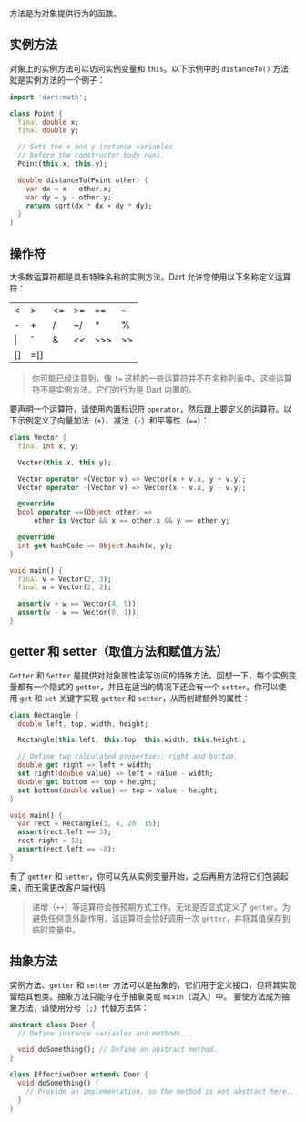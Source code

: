 方法是为对象提供行为的函数。

## 实例方法
对象上的实例方法可以访问实例变量和 `this`。以下示例中的 `distanceTo()` 方法就是实例方法的一个例子：
```dart
import 'dart:math';

class Point {
  final double x;
  final double y;

  // Sets the x and y instance variables
  // before the constructor body runs.
  Point(this.x, this.y);

  double distanceTo(Point other) {
    var dx = x - other.x;
    var dy = y - other.y;
    return sqrt(dx * dx + dy * dy);
  }
}
```

## 操作符
大多数运算符都是具有特殊名称的实例方法。Dart 允许您使用以下名称定义运算符：

|  |  |  |  |  |  |
| --- | --- | --- | --- | --- | --- |
| < | >| <= | >= | == | ~ |
| - | + | / | ~/ | * |  % |
| \| | ˆ | & | << | >>> | >> | 
| [] | =[] |
> 你可能已经注意到，像 `!=` 这样的一些运算符并不在名称列表中。这些运算符不是实例方法，它们的行为是 Dart 内置的。


要声明一个运算符，请使用内置标识符 `operator`，然后跟上要定义的运算符。以下示例定义了向量加法（`+`）、减法（`-`）和平等性（`==`）：
```dart
class Vector {
  final int x, y;

  Vector(this.x, this.y);

  Vector operator +(Vector v) => Vector(x + v.x, y + v.y);
  Vector operator -(Vector v) => Vector(x - v.x, y - v.y);

  @override
  bool operator ==(Object other) =>
      other is Vector && x == other.x && y == other.y;

  @override
  int get hashCode => Object.hash(x, y);
}

void main() {
  final v = Vector(2, 3);
  final w = Vector(2, 2);

  assert(v + w == Vector(4, 5));
  assert(v - w == Vector(0, 1));
}
```

## getter 和 setter（取值方法和赋值方法）
`Getter` 和 `Setter` 是提供对对象属性读写访问的特殊方法。回想一下，每个实例变量都有一个隐式的 `getter`，并且在适当的情况下还会有一个 `setter`。你可以使用 `get` 和 `set` 关键字实现 `getter` 和 `setter`，从而创建额外的属性：
```dart
class Rectangle {
  double left, top, width, height;

  Rectangle(this.left, this.top, this.width, this.height);

  // Define two calculated properties: right and bottom.
  double get right => left + width;
  set right(double value) => left = value - width;
  double get bottom => top + height;
  set bottom(double value) => top = value - height;
}

void main() {
  var rect = Rectangle(3, 4, 20, 15);
  assert(rect.left == 3);
  rect.right = 12;
  assert(rect.left == -8);
}
```
有了 `getter` 和 `setter`，你可以先从实例变量开始，之后再用方法将它们包装起来，而无需更改客户端代码
> 递增（`++`）等运算符会按预期方式工作，无论是否显式定义了 `getter`。为避免任何意外副作用，该运算符会恰好调用一次 `getter`，并将其值保存到临时变量中。

## 抽象方法
实例方法、`getter` 和 `setter` 方法可以是抽象的，它们用于定义接口，但将其实现留给其他类。抽象方法只能存在于抽象类或 `mixin`（混入）中。
要使方法成为抽象方法，请使用分号（`;`）代替方法体：
```dart
abstract class Doer {
  // Define instance variables and methods...

  void doSomething(); // Define an abstract method.
}

class EffectiveDoer extends Doer {
  void doSomething() {
    // Provide an implementation, so the method is not abstract here...
  }
}
```
